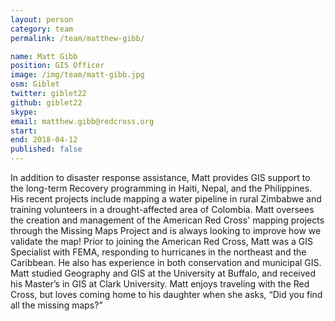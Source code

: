 ```yaml
---
layout: person
category: team
permalink: /team/matthew-gibb/

name: Matt Gibb
position: GIS Officer
image: /img/team/matt-gibb.jpg
osm: Giblet
twitter: giblet22
github: giblet22
skype:
email: matthew.gibb@redcross.org
start:
end: 2018-04-12
published: false
---
```


In addition to disaster response assistance, Matt provides GIS support to the long-term Recovery programming in Haiti, Nepal, and the Philippines. His recent projects include mapping a water pipeline in rural Zimbabwe and training volunteers in a drought-affected area of Colombia. Matt oversees the creation and management of the American Red Cross' mapping projects through the Missing Maps Project and is always looking to improve how we validate the map! Prior to joining the American Red Cross, Matt was a GIS Specialist with FEMA, responding to hurricanes in the northeast and the Caribbean. He also has experience in both conservation and municipal GIS. Matt studied Geography and GIS at the University at Buffalo, and received his Master’s in GIS at Clark University. Matt enjoys traveling with the Red Cross, but loves coming home to his daughter when she asks, “Did you find all the missing maps?”
